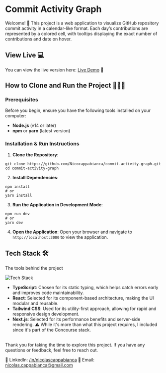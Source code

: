 # Commit Activity Graph

Welcome! 👋 This project is a web application to visualize GitHub repository commit activity in a calendar-like format. Each day’s contributions are represented by a colored cell, with tooltips displaying the exact number of contributions and date on hover.

## View Live 💻

You can view the live version here: [Live Demo](https://commit-activity-graph-chi.vercel.app/) 🔗

## How to Clone and Run the Project 👨🏽‍💻

### Prerequisites

Before you begin, ensure you have the following tools installed on your computer:

- **Node.js** (v14 or later)
- **npm** or **yarn** (latest version)

### Installation & Run Instructions

1.  **Clone the Repository**:

```console
git clone https://github.com/Nicocappabianca/commit-activity-graph.git
cd commit-activity-graph
```

2. **Install Dependencies**:

```console
npm install
# or
yarn install
```

3. **Run the Application in Development Mode**:

```console
npm run dev
# or
yarn dev
```

4. **Open the Application**:
   Open your browser and navigate to `http://localhost:3000` to view the application.

## Tech Stack 🛠️

The tools behind the project

![Tech Stack](https://skillicons.dev/icons?i=typescript,react,next,tailwind)

- **TypeScript**: Chosen for its static typing, which helps catch errors early and improves code maintainability.
- **React**: Selected for its component-based architecture, making the UI modular and reusable.
- **Tailwind CSS**: Used for its utility-first approach, allowing for rapid and responsive design development.
- **Next.js**: Selected for its performance benefits and server-side rendering. ⚠️ While it's more than what this project requires, I included since it's part of the Concourse stack.

<br>
Thank you for taking the time to explore this project. If you have any questions or feedback, feel free to reach out.

👥 LinkedIn: [/in/nicolascappabianca](https://www.linkedin.com/in/nicolascappabianca/)
📧 Email: nicolas.cappabianca@gmail.com
